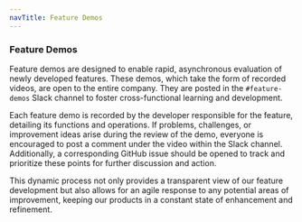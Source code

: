 ```yaml
---
navTitle: Feature Demos
---
```


### Feature Demos

Feature demos are designed to enable rapid, asynchronous evaluation of newly developed features. These demos, which take the form of recorded videos, are open to the entire company. They are posted in the `#feature-demos` Slack channel to foster cross-functional learning and development.

Each feature demo is recorded by the developer responsible for the feature, detailing its functions and operations. If problems, challenges, or improvement ideas arise during the review of the demo, everyone is encouraged to post a comment under the video within the Slack channel. Additionally, a corresponding GitHub issue should be opened to track and prioritize these points for further discussion and action.

This dynamic process not only provides a transparent view of our feature development but also allows for an agile response to any potential areas of improvement, keeping our products in a constant state of enhancement and refinement.